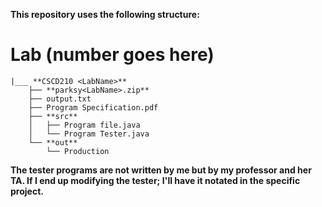 **This repository uses the following structure:**

# Lab (number goes here)
    |___ **CSCD210 <LabName>**
        ├── **parksy<LabName>.zip**
        ├── output.txt
        ├── Program Specification.pdf
        ├── **src**
        │   ├── Program file.java
        │   └── Program Tester.java
        └── **out**
            └── Production


**The tester programs are not written by me but by my professor and her TA.
If I end up modifying the tester; I'll have it notated in the specific project.**
